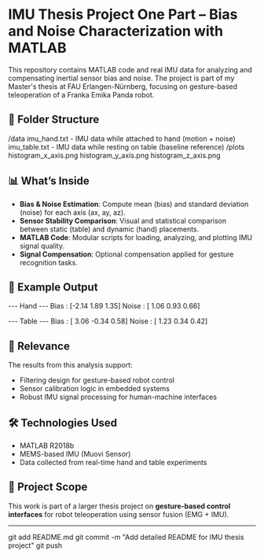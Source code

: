 # IMU Thesis Project One Part – Bias and Noise Characterization with MATLAB

This repository contains MATLAB code and real IMU data for analyzing and compensating inertial sensor bias and noise. The project is part of my Master's thesis at FAU Erlangen-Nürnberg, focusing on gesture-based teleoperation of a Franka Emika Panda robot.

## 📁 Folder Structure
/data
imu_hand.txt - IMU data while attached to hand (motion + noise)
imu_table.txt - IMU data while resting on table (baseline reference)
/plots
histogram_x_axis.png
histogram_y_axis.png
histogram_z_axis.png
## 📊 What’s Inside
- **Bias & Noise Estimation**: Compute mean (bias) and standard deviation (noise) for each axis (ax, ay, az).
- **Sensor Stability Comparison**: Visual and statistical comparison between static (table) and dynamic (hand) placements.
- **MATLAB Code**: Modular scripts for loading, analyzing, and plotting IMU signal quality.
- **Signal Compensation**: Optional compensation applied for gesture recognition tasks.

## 🔬 Example Output
--- Hand ---
Bias : [-2.14 1.89 1.35]
Noise : [ 1.06 0.93 0.66]

--- Table ---
Bias : [ 3.06 -0.34 0.58]
Noise : [ 1.23 0.34 0.42]

## 📌 Relevance
The results from this analysis support:
- Filtering design for gesture-based robot control
- Sensor calibration logic in embedded systems
- Robust IMU signal processing for human-machine interfaces

## 🛠 Technologies Used
- MATLAB R2018b
- MEMS-based IMU (Muovi Sensor)
- Data collected from real-time hand and table experiments

## 🔗 Project Scope
This work is part of a larger thesis project on **gesture-based control interfaces** for robot teleoperation using sensor fusion (EMG + IMU).

---
git add README.md
git commit -m "Add detailed README for IMU thesis project"
git push
